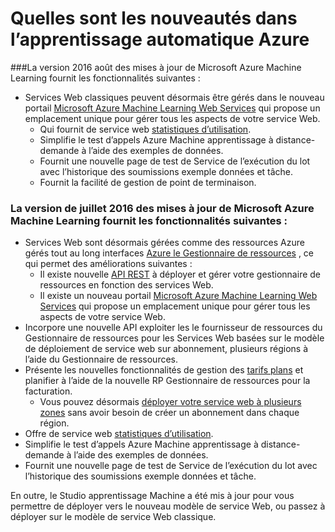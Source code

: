 <properties
    pageTitle="Quelles sont les nouveautés d’apprentissage de l’ordinateur | Microsoft Azure"
    description="Nouvelles fonctionnalités qui sont disponibles dans l’apprentissage automatique Azure."
    services="machine-learning"
    documentationCenter=""
    authors="vDonGlover"
    manager="raymondl"
    editor=""/>

<tags
    ms.service="machine-learning"
    ms.workload="data-services"
    ms.tgt_pltfrm="na"
    ms.devlang="na"
    ms.topic="article"
    ms.date="10/05/2016"
    ms.author="v-donglo"/>

# <a name="whats-new-in-azure-machine-learning"></a>Quelles sont les nouveautés dans l’apprentissage automatique Azure

###<a name="the-august-2016-release-of-microsoft-azure-machine-learning-updates-provide-the-following-features"></a>La version 2016 août des mises à jour de Microsoft Azure Machine Learning fournit les fonctionnalités suivantes :

* Services Web classiques peuvent désormais être gérés dans le nouveau portail [Microsoft Azure Machine Learning Web Services](https://services.azureml.net/) qui propose un emplacement unique pour gérer tous les aspects de votre service Web.   
    * Qui fournit de service web [statistiques d’utilisation](machine-learning-manage-new-webservice.md).
    * Simplifie le test d’appels Azure Machine apprentissage à distance-demande à l’aide des exemples de données.
    * Fournit une nouvelle page de test de Service de l’exécution du lot avec l’historique des soumissions exemple données et tâche.
    * Fournit la facilité de gestion de point de terminaison.

### <a name="the-july-2016-release-of-microsoft-azure-machine-learning-updates-provide-the-following-features"></a>La version de juillet 2016 des mises à jour de Microsoft Azure Machine Learning fournit les fonctionnalités suivantes :

* Services Web sont désormais gérées comme des ressources Azure gérés tout au long interfaces [Azure le Gestionnaire de ressources](../azure-resource-manager/resource-group-overview.md) , ce qui permet des améliorations suivantes :
    * Il existe nouvelle [API REST](https://msdn.microsoft.com/library/azure/Dn950030.aspx) à déployer et gérer votre gestionnaire de ressources en fonction des services Web.
    * Il existe un nouveau portail [Microsoft Azure Machine Learning Web Services](https://services.azureml.net/) qui propose un emplacement unique pour gérer tous les aspects de votre service Web.
* Incorpore une nouvelle API exploiter les le fournisseur de ressources du Gestionnaire de ressources pour les Services Web basées sur le modèle de déploiement de service web sur abonnement, plusieurs régions à l’aide du Gestionnaire de ressources.
* Présente les nouvelles fonctionnalités de gestion des [tarifs plans](https://azure.microsoft.com/pricing/details/machine-learning/) et planifier à l’aide de la nouvelle RP Gestionnaire de ressources pour la facturation.
    * Vous pouvez désormais [déployer votre service web à plusieurs zones](machine-learning-how-to-deploy-to-multiple-regions.md) sans avoir besoin de créer un abonnement dans chaque région.
* Offre de service web [statistiques d’utilisation](machine-learning-manage-new-webservice.md).
* Simplifie le test d’appels Azure Machine apprentissage à distance-demande à l’aide des exemples de données.
* Fournit une nouvelle page de test de Service de l’exécution du lot avec l’historique des soumissions exemple données et tâche.

En outre, le Studio apprentissage Machine a été mis à jour pour vous permettre de déployer vers le nouveau modèle de service Web, ou passez à déployer sur le modèle de service Web classique. 
